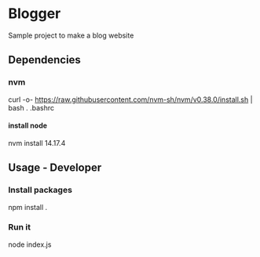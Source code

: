 # Blogger

Sample project to make a blog website

## Dependencies

### nvm
curl -o- https://raw.githubusercontent.com/nvm-sh/nvm/v0.38.0/install.sh | bash
. .bashrc

#### install node
nvm install 14.17.4

## Usage - Developer

### Install packages
npm install .

### Run it
node index.js
